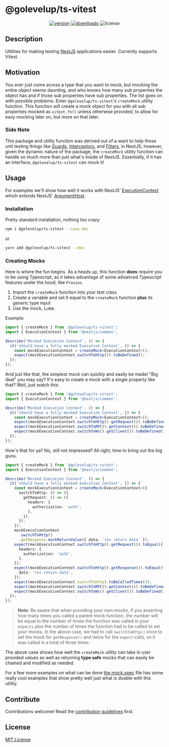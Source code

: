 # @golevelup/ts-vitest

<p align="center">
<a href="https://www.npmjs.com/package/@golevelup/ts-vitest"><img src="https://img.shields.io/npm/v/@golevelup/ts-vitest.svg?style=flat" alt="version" /></a>
<a href="https://www.npmjs.com/package/@golevelup/ts-vitest"><img alt="downloads" src="https://img.shields.io/npm/dt/@golevelup/ts-vitest.svg?style=flat"></a>
<img alt="license" src="https://img.shields.io/npm/l/@golevelup/ts-vitest.svg">
</p>

## Description

Utilities for making testing [NestJS](https://docs.nestjs.com) applications easier. Currently supports Vitest.

## Motivation

You ever just come across a type that you want to mock, but mocking the entire object seems daunting, and who knows how many sub properties the object has and if those sub properties have sub properties. The list goes on with possible problems. Enter `@golevelup/ts-vitest`'s `createMock` utility function. This function will create a mock object for you with all sub properties mocked as `vitest.fn()` unless otherwise provided, to allow for easy mocking later on, but more on that later.

### Side Note

This package and utility function was derived out of a want to help those unit testing things like [Guards](https://docs.nestjs.com/guards), [Interceptors](https://docs.nestjs.com/interceptors), and [Filters](https://docs.nestjs.com/exception-filters), in NestJS; however, given the dynamic nature of the package, the `createMock` utility function can handle so much more than just what's inside of NestJS. Essentially, if it has an interface, `@golevelup/ts-vitest` can mock it!

## Usage

For examples we'll show how well it works with NestJS' [ExecutionContext](https://github.com/nestjs/nest/blob/master/packages/common/interfaces/features/execution-context.interface.ts) which extends NestJS' [ArgumentHost](https://github.com/nestjs/nest/blob/master/packages/common/interfaces/features/arguments-host.interface.ts#L60).

### Installation

Pretty standard installation, nothing too crazy

```sh
npm i @golevelup/ts-vitest --save-dev
```

or

```sh
yarn add @golevelup/ts-vitest --dev
```

### Creating Mocks

Here is where the fun begins. As a heads up, this function **does** require you to be using Typescript, as it takes advantage of some advanced Typescript features under the hood, like `Proxies`.

1. Import the `createMock` function into your test class
2. Create a variable and set it equal to the `createMock` function **plus** its generic type input
3. Use the mock, Luke.

Example:

```ts
import { createMock } from '@golevelup/ts-vitest';
import { ExecutionContext } from '@nestjs/common';

describe('Mocked Execution Context', () => {
  it('should have a fully mocked Execution Context', () => {
    const mockExecutionContext = createMock<ExecutionContext>();
    expect(mockExecutionContext.switchToHttp()).toBeDefined();
  });
});
```

And just like that, the simplest mock can quickly and easily be made! "Big deal" you may say? It's easy to create a mock with a single property like that? Well, just watch this:

```ts
import { createMock } from '@golevelup/ts-vitest';
import { ExecutionContext } from '@nestjs/common';

describe('Mocked Execution Context', () => {
  it('should have a fully mocked Execution Context', () => {
    const mockExecutionContext = createMock<ExecutionContext>();
    expect(mockExecutionContext.switchToHttp().getRequest()).toBeDefined();
    expect(mockExecutionContext.switchToRPC().getContext()).toBeDefined();
    expect(mockExecutionContext.switchToWs().getClient()).toBeDefined();
  });
});
```

How's that for ya? No, still not impressed? All right, time to bring out the big guns.

```ts
import { createMock } from '@golevelup/ts-vitest';
import { ExecutionContext } from '@nestjs/common';

describe('Mocked Execution Context', () => {
  it('should have a fully mocked Execution Context', () => {
    const mockExecutionContext = createMock<ExecutionContext>({
      switchToHttp: () => ({
        getRequest: () => ({
          headers: {
            authorization: 'auth',
          },
        }),
      }),
    });
    mockExecutionContext
      .switchToHttp()
      .getResponse.mockReturnValue({ data: 'res return data' });
    expect(mockExecutionContext.switchToHttp().getRequest()).toEqual({
      headers: {
        authorization: 'auth',
      },
    });
    expect(mockExecutionContext.switchToHttp().getResponse()).toEqual({
      data: 'res return data',
    });
    expect(mockExecutionContext.switchToHttp).toBeCalledTimes(3);
    expect(mockExecutionContext.switchToRPC().getContext()).toBeDefined();
    expect(mockExecutionContext.switchToWs().getClient()).toBeDefined();
  });
});
```

> **Note**: Be aware that when providing your own mocks, if you asserting how many times you called a parent mock function, the number will be equal to the number of times the function was called in your `expects` _plus_ the number of times the function had to be called to set your mocks. In the above case, we had to call `switchToHttp()` once to set the mock for `getResponse()` and twice for the `expect` calls, so it was called in a total of three times.

The above case shows how well the `createMock` utility can take in user provided values as well as returning **type safe** mocks that can easily be chained and modified as needed.

For a few more examples on what can be done [the mock.spec](src/mocks.spec.ts) file has some really cool examples that show pretty well just what is doable with this utility.

## Contribute

Contributions welcome! Read the [contribution guidelines](../../../CONTRIBUTING.md) first.

## License

[MIT License](../../../LICENSE)
